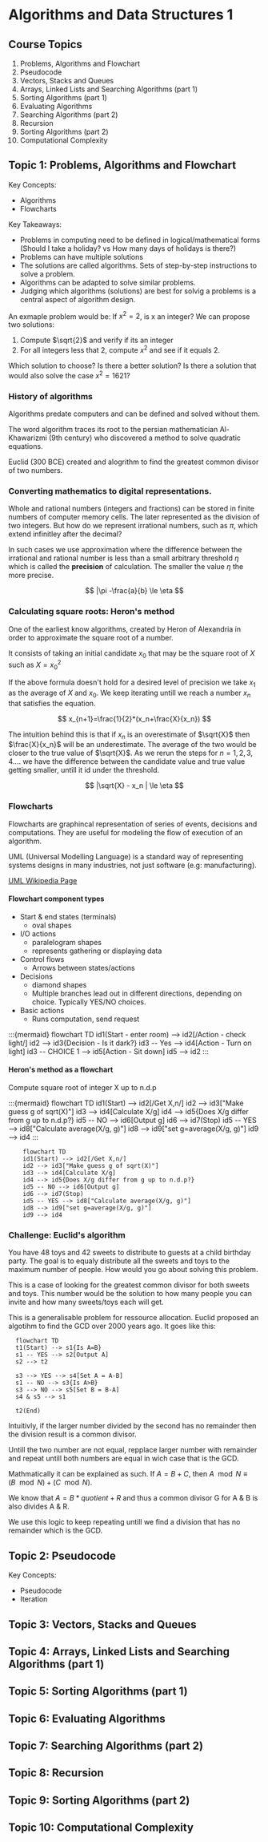 # Algorithms and Data Structures 1

## Course Topics

1. Problems, Algorithms and Flowchart
2. Pseudocode
3. Vectors, Stacks and Queues
4. Arrays, Linked Lists and Searching Algorithms (part 1)
5. Sorting Algorithms (part 1)
6. Evaluating Algorithms
7. Searching Algorithms (part 2)
8. Recursion
9. Sorting Algorithms (part 2)
10. Computational Complexity

## Topic 1: Problems, Algorithms and Flowchart

Key Concepts:

- Algorithms
- Flowcharts

Key Takeaways:

- Problems in computing need to be defined in logical/mathematical forms (Should I take a holiday? vs How many days of holidays is there?)
- Problems can have multiple solutions
- The solutions are called algorithms. Sets of step-by-step instructions to solve a problem.
- Algorithms can be adapted to solve similar problems.
- Judging which algorithms (solutions) are best for solvig a problems is a central aspect of algorithm design.

An exmaple problem would be: If $x^2 = 2$, is x an integer? We can propose two solutions:

1. Compute $\sqrt{2}$ and verify if its an integer
2. For all integers less that 2, compute $x^2$ and see if it equals 2.

Which solution to choose? Is there a better solution? Is there a solution that would also solve the case $x^2 = 1621$?

### History of algorithms

Algorithms predate computers and can be defined and solved without them.

The word algorithm traces its root to the persian mathematician Al-Khawarizmi (9th century) who discovered a method to solve quadratic equations.

Euclid (300 BCE) created and alogrithm to find the greatest common divisor of two numbers.

### Converting mathematics to digital representations.

Whole and rational numbers (integers and fractions) can be stored in finite numbers of computer memory cells. The later represented as the division of two integers. But how do we represent irrational numbers, such as $\pi$, which extend infinitley after the decimal?

In such cases we use approximation where the difference between the irrational and rational number is less than a small arbitrary threshold $\eta$ which is called the **precision** of calculation. The smaller the value $\eta$ the more precise.

$$
|\pi -\frac{a}{b} \le \eta
$$

### Calculating square roots: Heron's method

One of the earliest know algorithms, created by Heron of Alexandria in order to approximate the square root of a number.

It consists of taking an initial candidate $x_0$ that may be the square root of $X$ such as $X=x_0^2$

If the above formula doesn't hold for a desired level of precision we take $x_1$ as the average of $X$ and $x_0$. We keep iterating untill we reach a number $x_n$ that satisfies the equation.

$$
x_{n+1}=\frac{1}{2}*(x_n+\frac{X}{x_n})
$$

The intuition behind this is that if $x_n$ is an overestimate of $\sqrt{X}$ then $\frac{X}{x_n}$ will be an underestimate. The average of the two would be closer to the true value of $\sqrt{X}$. As we rerun the steps for $n=1,2,3,4....$ we have the difference between the candidate value and true value getting smaller, untill it id under the threshold.

$$
|\sqrt{X} - x_n | \le \eta
$$

### Flowcharts

Flowcharts are graphincal representation of series of events, decisions and computations. They are useful for modeling the flow of execution of an algorithm.

UML (Universal Modelling Language) is a standard way of representing systems designs in many industries, not just software (e.g: manufacturing).

[UML Wikipedia Page](https://en.wikipedia.org/wiki/Unified_Modeling_Language)

#### Flowchart component types

- Start & end states (terminals)
  - oval shapes
- I/O actions
  - paralelogram shapes
  - represents gathering or displaying data
- Control flows
  - Arrows between states/actions
- Decisions
  - diamond shapes
  - Multiple branches lead out in different directions, depending on choice. Typically YES/NO choices.
- Basic actions
  - Runs computation, send request

:::{mermaid}
    flowchart TD
    id1(Start - enter room) --> id2[/Action - check light/]
    id2 --> id3{Decision - Is it dark?}
    id3 -- Yes --> id4[Action - Turn on light]
    id3 -- CHOICE 1 --> id5[Action - Sit down]
    id5 --> id2
:::

#### Heron's method as a flowchart

Compute square root of integer X up to n.d.p

:::{mermaid}
    flowchart TD
    id1(Start) --> id2[/Get X,n/]
    id2 --> id3["Make guess g of sqrt(X)"]
    id3 --> id4[Calculate X/g]
    id4 --> id5{Does X/g differ from g up to n.d.p?}
    id5 -- NO --> id6[Output g]
    id6 --> id7(Stop)
    id5 -- YES --> id8["Calculate average(X/g, g)"]
    id8 --> id9["set g=average(X/g, g)"]
    id9 --> id4
:::

```mermaid
    flowchart TD
    id1(Start) --> id2[/Get X,n/]
    id2 --> id3["Make guess g of sqrt(X)"]
    id3 --> id4[Calculate X/g]
    id4 --> id5{Does X/g differ from g up to n.d.p?}
    id5 -- NO --> id6[Output g]
    id6 --> id7(Stop)
    id5 -- YES --> id8["Calculate average(X/g, g)"]
    id8 --> id9["set g=average(X/g, g)"]
    id9 --> id4
```

### Challenge: Euclid's algorithm

You have 48 toys and 42 sweets to distribute to guests at a child birthday party. The goal is to equaly distribute all the sweets and toys to the maximum number of people. How would you go about solving this problem.

This is a case of looking for the greatest common divisor for both sweets and toys. This number would be the solution to how many people you can invite and how many sweets/toys each will get.

This is a generalisable problem for ressource allocation. Euclid proposed an algotihm to find the GCD over 2000 years ago. It goes like this:

```mermaid
  flowchart TD
  t1(Start) --> s1{Is A=B}
  s1 -- YES --> s2[Output A]
  s2 --> t2
  
  s3 --> YES --> s4[Set A = A-B] 
  s1 -- NO --> s3{Is A>B} 
  s3 --> NO --> s5[Set B = B-A]
  s4 & s5 --> s1

  t2(End)
```

Intuitivly, if the larger number divided by the second has no remainder then the division result is a common divisor.

Untill the two number are not equal, repplace larger number with  remainder and repeat untill both numbers are equal in wich case that is the GCD.

Mathmatically it can be explained as such. If $A = B+C$, then $A \mod  N \equiv (B \mod N )+ (C \mod N)$.

We know that $A = B * quotient + R$ and thus a common divisor G for A & B is also divides A & R.

We use this logic to keep repeating untill we find a division that has no remainder which is the GCD.

## Topic 2: Pseudocode

Key Concepts:

- Pseudocode
- Iteration

## Topic 3: Vectors, Stacks and Queues

## Topic 4: Arrays, Linked Lists and Searching Algorithms (part 1)

## Topic 5: Sorting Algorithms (part 1)

## Topic 6: Evaluating Algorithms

## Topic 7: Searching Algorithms (part 2)

## Topic 8: Recursion

## Topic 9: Sorting Algorithms (part 2)

## Topic 10: Computational Complexity
